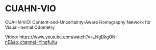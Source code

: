 # CUAHN-VIO
CUAHN-VIO: Content-and-Uncertainty-Aware Homography Network for Visual-Inertial Odometry


Video: https://www.youtube.com/watch?v=_NgDkgON-nE&ab_channel=YingfuXu 
